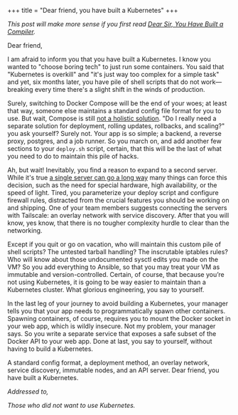 +++
title = "Dear friend, you have built a Kubernetes"
+++

_This post will make more sense if you first read [Dear Sir, You Have Built a Compiler](https://rachit.pl/post/you-have-built-a-compiler/)._

Dear friend,

I am afraid to inform you that you have built a Kubernetes. I know you wanted to "choose boring tech" to just run some containers. You said that "Kubernetes is overkill" and "it's just way too complex for a simple task" and yet, six months later, you have pile of shell scripts that do not work—breaking every time there's a slight shift in the winds of production.

Surely, switching to Docker Compose will be the end of your woes; at least that way, someone else maintains a standard config file format for you to use. But wait, Compose is still [not a holistic solution](@/2024/2024-01-20-docker-compose.md). "Do I really need a separate solution for deployment, rolling updates, rollbacks, and scaling?" you ask yourself? Surely not. Your app is so simple; a backend, a reverse proxy, postgres, and a job runner. So you march on, and add another few sections to your `deploy.sh` script, certain, that this will be the last of what you need to do to maintain this pile of hacks.

Ah, but wait! Inevitably, you find a reason to expand to a second server. While it's true [a single server can go a long way](https://news.ycombinator.com/item?id=41340751) many things can force this decision, such as the need for special hardware, high availability, or the speed of light. Tired, you parameterize your deploy script and configure firewall rules, distracted from the crucial features you should be working on and shipping. One of your team members suggests connecting the servers with Tailscale: an overlay network with service discovery. After that you will know, yes know, that there is no tougher complexity hurdle to clear than the networking.

Except if you quit or go on vacation, who will maintain this custom pile of shell scripts? The untested tarball handling? The inscrutable iptables rules? Who will know about those undocumented sysctl edits you made on the VM? So you add everything to Ansible, so that you may treat your VM as immutable and version-controlled. Certain, of course, that because you’re not using Kubernetes, it is going to be way easier to maintain than a Kubernetes cluster. What glorious engineering, you say to yourself.

In the last leg of your journey to avoid building a Kubernetes, your manager tells you that your app needs to programmatically spawn other containers. Spawning containers, of course, requires you to mount the Docker socket in your web app, which is wildly insecure. Not my problem, your manager says. So you write a separate service that exposes a safe subset of the Docker API to your web app. Done at last, you say to yourself, without having to build a Kubernetes.

A standard config format, a deployment method, an overlay network, service discovery, immutable nodes, and an API server. Dear friend, you have built a Kubernetes.

_Addressed to,_

_Those who did not want to use Kubernetes._
